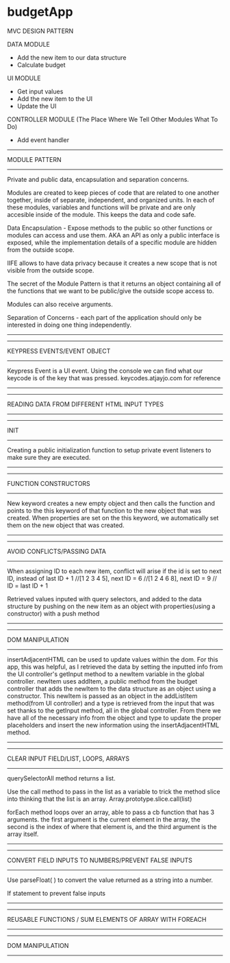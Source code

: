# budgetApp

MVC DESIGN PATTERN

DATA MODULE

- Add the new item to our data structure
- Calculate budget

UI MODULE

- Get input values
- Add the new item to the UI
- Update the UI

CONTROLLER MODULE (The Place Where We Tell Other Modules What To Do)

- Add event handler

---

MODULE PATTERN

---

Private and public data, encapsulation and separation concerns.

Modules are created to keep pieces of code that are related to one another together, inside of separate, independent, and organized units. In each of these modules, variables and functions will be private and are only accesible inside of the module. This keeps the data and code safe.

Data Encapsulation - Expose methods to the public so other functions or modules can access and use them. AKA an API as only a public interface is exposed, while the implementation details of a specific module are hidden from the outside scope.

IIFE allows to have data privacy because it creates a new scope that is not visible from the outside scope.

The secret of the Module Pattern is that it returns an object containing all
of the functions that we want to be public/give the outside scope access to.

Modules can also receive arguments.

Separation of Concerns - each part of the application should only be interested
in doing one thing independently.

---

---

KEYPRESS EVENTS/EVENT OBJECT

---

Keypress Event is a UI event.
Using the console we can find what our keycode is of the key that was pressed.
keycodes.atjayjo.com for reference

---

---

READING DATA FROM DIFFERENT HTML INPUT TYPES

---

---

INIT

---

Creating a public initialization function to setup private event listeners to make sure they are executed.

---

---

FUNCTION CONSTRUCTORS

---

New keyword creates a new empty object and then calls the function and points to the this keyword of that function to the new object that was created. When properties are set on the this keyword, we automatically set them on the new object that was created.

---

---

AVOID CONFLICTS/PASSING DATA

---

When assigning ID to each new item, conflict will arise if the id is set to next ID, instead of last ID + 1
//[1 2 3 4 5], next ID = 6
//[1 2 4 6 8], next ID = 9
// ID = last ID + 1

Retrieved values inputed with query selectors, and added to the data structure by pushing on the new item as an object with properties(using a constructor) with a push method

---

---

DOM MANIPULATION

---

insertAdjacentHTML can be used to update values within the dom. For this app, this was helpful, as I retrieved the data by setting the inputted info from the UI controller's getInput method to a newItem variable in the global controller. newItem uses addItem, a public method from the budget controller that adds the newItem to the data structure as an object using a constructor. This newItem is passed as an object in the addListItem method(from UI controller) and a type is retrieved from the input that was set thanks to the getInput method, all in the global controller. From there we have all of the necessary info from the object and type to update the proper placeholders and insert the new information using the insertAdjacentHTML method.

---

---

CLEAR INPUT FIELD/LIST, LOOPS, ARRAYS

---

querySelectorAll method returns a list.

Use the call method to pass in the list as a variable to trick the method slice into thinking that the list is an array.
Array.prototype.slice.call(list)

forEach method loops over an array, able to pass a cb function that has 3 arguments. the first argument is the current element in the array, the second is the index of where that element is, and the third argument is the array itself.

---

---

CONVERT FIELD INPUTS TO NUMBERS/PREVENT FALSE INPUTS

---

Use parseFloat( ) to convert the value returned as a string into a number.

If statement to prevent false inputs

---

---

REUSABLE FUNCTIONS / SUM ELEMENTS OF ARRAY WITH FOREACH

---

---

DOM MANIPULATION

---
